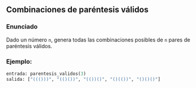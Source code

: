 ## Combinaciones de paréntesis válidos

### Enunciado
Dado un número `n`, genera todas las combinaciones posibles de `n` pares de paréntesis válidos.

### Ejemplo:
```python
entrada: parentesis_validos(3)
salida: ["((()))", "(()())", "(())()", "()(())", "()()()"]





